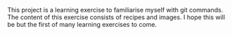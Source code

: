 This project is a learning exercise to familiarise myself with git commands. 
The content of this exercise consists of recipes and images.
I hope this will be but the first of many learning exercises to come.